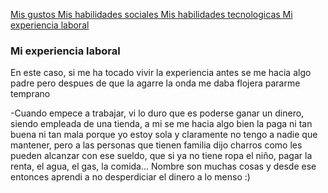 [ Mis gustos ](./misgustos)[ Mis habilidades sociales ](./mishabilidadessociales.md)[ Mis habilidades tecnologicas ](./mishabilidadestecnologicas.md)[Mi experiencia laboral](./miexperiencialaboral.md)

### Mi experiencia laboral

En este caso, si me ha tocado vivir la experiencia  antes se me hacia algo padre pero despues de que la agarre la onda me daba flojera pararme temprano

-Cuando empece a trabajar, vi lo duro que es poderse ganar un dinero, siendo empleada de una tienda, a mi se me hacia algo bien la paga ni tan buena ni tan mala porque yo estoy sola y claramente no tengo a nadie que mantener, pero a las  personas que tienen familia  dijo charros como les pueden alcanzar con ese sueldo, que si ya no tiene ropa el niño, pagar la renta, el agua, el gas, la comida... Nombre son muchas cosas y desde ese entonces aprendi a no desperdiciar el dinero a lo menso :)
